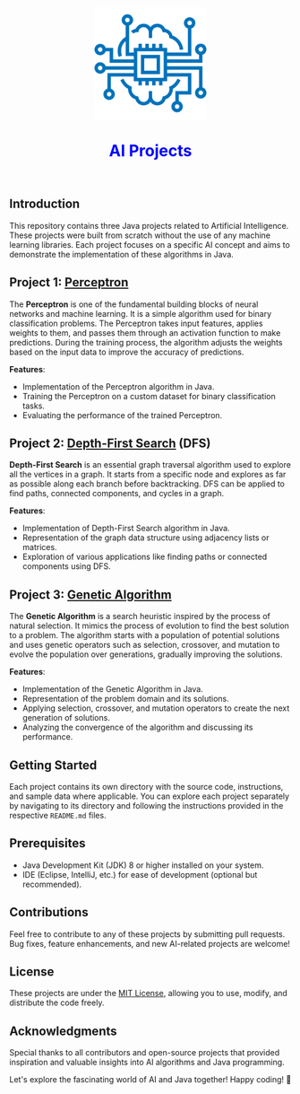 <p align="center">
  <img height="200px" width="200px" style="display: block;" src="https://raw.githubusercontent.com/Francy93/AI-Projects/master/Perceptron_LinearCategoriser/Report/logo.png"/>
  <summary align="center">
    <font color="blue">
      <h1 align="center">AI Projects</h1>
    </font>
  </summary>
</p><br>

## Introduction

This repository contains three Java projects related to Artificial Intelligence. These projects were built from scratch without the use of any machine learning libraries. Each project focuses on a specific AI concept and aims to demonstrate the implementation of these algorithms in Java.

## Project 1: [Perceptron](https://github.com/Francy93/AI-Projects/tree/master/Perceptron_LinearCategoriser)

The **Perceptron** is one of the fundamental building blocks of neural networks and machine learning. It is a simple algorithm used for binary classification problems. The Perceptron takes input features, applies weights to them, and passes them through an activation function to make predictions. During the training process, the algorithm adjusts the weights based on the input data to improve the accuracy of predictions.

**Features**:

- Implementation of the Perceptron algorithm in Java.
- Training the Perceptron on a custom dataset for binary classification tasks.
- Evaluating the performance of the trained Perceptron.

## Project 2: [Depth-First Search](https://github.com/Francy93/AI-Projects/tree/master/DepthFirstSearch) (DFS)

**Depth-First Search** is an essential graph traversal algorithm used to explore all the vertices in a graph. It starts from a specific node and explores as far as possible along each branch before backtracking. DFS can be applied to find paths, connected components, and cycles in a graph.

**Features**:

- Implementation of Depth-First Search algorithm in Java.
- Representation of the graph data structure using adjacency lists or matrices.
- Exploration of various applications like finding paths or connected components using DFS.

## Project 3: [Genetic Algorithm](https://github.com/Francy93/AI-Projects/tree/master/GeneticAlgorithm)

The **Genetic Algorithm** is a search heuristic inspired by the process of natural selection. It mimics the process of evolution to find the best solution to a problem. The algorithm starts with a population of potential solutions and uses genetic operators such as selection, crossover, and mutation to evolve the population over generations, gradually improving the solutions.

**Features**:

- Implementation of the Genetic Algorithm in Java.
- Representation of the problem domain and its solutions.
- Applying selection, crossover, and mutation operators to create the next generation of solutions.
- Analyzing the convergence of the algorithm and discussing its performance.

## Getting Started

Each project contains its own directory with the source code, instructions, and sample data where applicable. You can explore each project separately by navigating to its directory and following the instructions provided in the respective `README.md` files.

## Prerequisites

- Java Development Kit (JDK) 8 or higher installed on your system.
- IDE (Eclipse, IntelliJ, etc.) for ease of development (optional but recommended).

## Contributions

Feel free to contribute to any of these projects by submitting pull requests. Bug fixes, feature enhancements, and new AI-related projects are welcome!

## License

These projects are under the [MIT License](https://en.wikipedia.org/wiki/MIT_License), allowing you to use, modify, and distribute the code freely.

## Acknowledgments

Special thanks to all contributors and open-source projects that provided inspiration and valuable insights into AI algorithms and Java programming.

Let's explore the fascinating world of AI and Java together! Happy coding! 🚀
